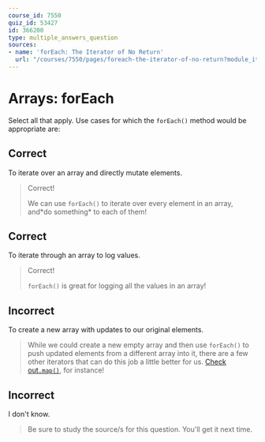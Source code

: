 ```yaml
---
course_id: 7550
quiz_id: 53427
id: 366200
type: multiple_answers_question
sources:
- name: 'forEach: The Iterator of No Return'
  url: "/courses/7550/pages/foreach-the-iterator-of-no-return?module_item_id=627517"
---
```


# Arrays: forEach

Select all that apply. Use cases for which the `forEach()` method would be
appropriate are:

## Correct

To iterate over an array and directly mutate elements.

> Correct!
> 
> We can use `forEach()` to iterate over every element in an array, and\*do
> something\* to each of them!

## Correct

To iterate through an array to log values.

> Correct!
> 
> `forEach()` is great for logging all the values in an array!

## Incorrect

To create a new array with updates to our original elements.

> While we could create a new empty array and then use `forEach()` to push updated
> elements from a different array into it, there are a few other iterators that
> can do this job a little better for us. [Check
> out`.map()`](/courses/7550/pages/mapping-arrays?module_item_id=627514), for
> instance!

## Incorrect

I don't know.

> Be sure to study the source/s for this question. You'll get it next time.
